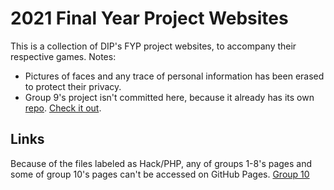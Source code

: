 # 2021 Final Year Project Websites
This is a collection of DIP's FYP project websites, to accompany their respective games.
Notes: 
- Pictures of faces and any trace of personal information has been erased to protect their privacy.
- Group 9's project isn't committed here, because it already has its own [repo](https://github.com/geniusxanthron/kitchen-catastrophe-website). [Check it out](https://geniusxanthron.github.io/kitchen-catastrophe-website).

## Links
Because of the files labeled as Hack/PHP, any of groups 1-8's pages and some of group 10's pages can't be accessed on GitHub Pages.
[Group 10](https://geniusxanthron.github.io/2021-FYP-websites/GROUP10_1K6/Tiger_game.html)  

